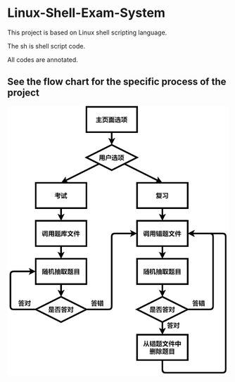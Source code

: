 # Linux-Shell-Exam-System

This project is based on Linux shell scripting language.

The sh is shell script code.

All codes are annotated.

## See the flow chart for the specific process of the project

![image](https://github.com/Zhong-master/Linux-Shell-Exam-System/blob/main/flow_chart.png)
